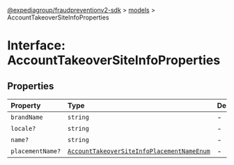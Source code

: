 [@expediagroup/fraudpreventionv2-sdk](../../index.md) > [models](../index.md) > AccountTakeoverSiteInfoProperties

# Interface: AccountTakeoverSiteInfoProperties

## Properties

| Property | Type | Description | Source |
| :------ | :------ | :------ | :------ |
| `brandName` | `string` | - | models/AccountTakeoverSiteInfo.ts:66 |
| `locale?` | `string` | - | models/AccountTakeoverSiteInfo.ts:64 |
| `name?` | `string` | - | models/AccountTakeoverSiteInfo.ts:65 |
| `placementName?` | [`AccountTakeoverSiteInfoPlacementNameEnum`](../type-aliases/AccountTakeoverSiteInfoPlacementNameEnum.md) | - | models/AccountTakeoverSiteInfo.ts:67 |
